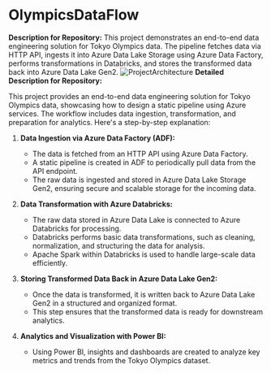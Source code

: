 # OlympicsDataFlow
**Description for Repository:**   This project demonstrates an end-to-end data engineering solution for Tokyo Olympics data. The pipeline fetches data via HTTP API, ingests it into Azure Data Lake Storage using Azure Data Factory, performs transformations in Databricks, and stores the transformed data back into Azure Data Lake Gen2.
![ProjectArchitecture](https://github.com/user-attachments/assets/f6085a28-a04c-48cd-a249-80faefd59107)
**Detailed Description for Repository:**

This project provides an end-to-end data engineering solution for Tokyo Olympics data, showcasing how to design a static pipeline using Azure services. The workflow includes data ingestion, transformation, and preparation for analytics. Here's a step-by-step explanation:

1. **Data Ingestion via Azure Data Factory (ADF):**  
   - The data is fetched from an HTTP API using Azure Data Factory.  
   - A static pipeline is created in ADF to periodically pull data from the API endpoint.  
   - The raw data is ingested and stored in Azure Data Lake Storage Gen2, ensuring secure and scalable storage for the incoming data.

2. **Data Transformation with Azure Databricks:**  
   - The raw data stored in Azure Data Lake is connected to Azure Databricks for processing.  
   - Databricks performs basic data transformations, such as cleaning, normalization, and structuring the data for analysis.  
   - Apache Spark within Databricks is used to handle large-scale data efficiently.

3. **Storing Transformed Data Back in Azure Data Lake Gen2:**  
   - Once the data is transformed, it is written back to Azure Data Lake Gen2 in a structured and organized format.  
   - This step ensures that the transformed data is ready for downstream analytics.

4. **Analytics and Visualization with Power BI:**  
   - Using Power BI, insights and dashboards are created to analyze key metrics and trends from the Tokyo Olympics dataset.  


